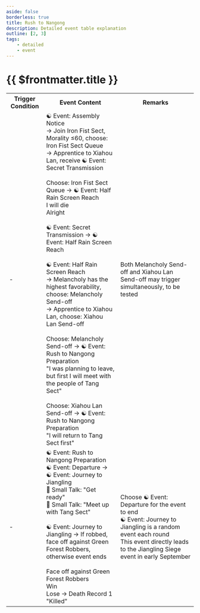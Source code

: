 ```yaml
---
aside: false
borderless: true
title: Rush to Nangong
description: Detailed event table explanation
outline: [2, 3]
tags:
    - detailed
    - event
---
```


# {{ $frontmatter.title }}

<Table class="timeline-table">
    <tr class="timeline-header">
        <th>Trigger Condition</th>
        <th>Event Content</th>
        <th>Remarks</th>
    </tr>
	<tr>
		<td>-</td>
		<td>
			<span title="Worldly ≥60: Cultivation +1">☯ Event: Assembly Notice </span> <br>
			→ Join Iron Fist Sect, Morality ≤60, choose: Iron Fist Sect Queue <br>
			→ Apprentice to Xiahou Lan, receive ☯ Event: Secret Transmission <br>
			<br>
			<span title="Melancholy -1">Choose: Iron Fist Sect Queue → ☯ Event: Half Rain Screen Reach </span> <br>
			I will die <br>
			<span title="Temperament +1, Morality -1, Melancholy -1, Change of Heart +1">Alright </span> <br>
			<br>
			<span title="Temperament -1">☯ Event: Secret Transmission → ☯ Event: Half Rain Screen Reach </span> <br>
			<br>
			☯ Event: Half Rain Screen Reach <br>
			→ Melancholy has the highest favorability, choose: Melancholy Send-off <br>
			→ Apprentice to Xiahou Lan, choose: Xiahou Lan Send-off <br>
			<br>
			Choose: Melancholy Send-off → ☯ Event: Rush to Nangong Preparation <br>
			<span title="Beloved Melancholy: Melancholy +1">"I was planning to leave, but first I will meet with the people of Tang Sect" </span> <br>
			<br>
			Choose: Xiahou Lan Send-off → ☯ Event: Rush to Nangong Preparation <br>
			<span title="
Temperament ≥60: Persuasion +1, Xiahou Lan favorability +1
Temperament ≤20: Xiahou Lan favorability -1
Morality ≥60: Cultivation +1
Reputation +2, Silver +2000
			">"I will return to Tang Sect first" </span> <br>
		</td>
		<td>Both Melancholy Send-off and Xiahou Lan Send-off may trigger simultaneously, to be tested</td>
	</tr>
	<tr>
		<td>-</td>
		<td>
			☯ Event: Rush to Nangong Preparation <br>
			☯ Event: Departure → ☯ Event: Journey to Jiangling<br>
			💬 Small Talk: "Get ready" <br>
			💬 Small Talk: "Meet up with Tang Sect" <br>
			<br>
			<span title="
Camping in the wild: Worldly +1, Relationship -15
Got lost: Relationship -20
Horse broke free and ran: Relationship +20, Silver -1500
Robbed in the forest: Relationship -10
Rest at tea shop: Temperament +1, Relationship +10
Part-time escort: Reputation +2, Silver +1000
			">☯ Event: Journey to Jiangling → If robbed, face off against Green Forest Robbers, otherwise event ends </span> <br>
			<br>
			Face off against Green Forest Robbers <br>
			Win <br>
			Lose → Death Record 1 "Killed" <br>
		</td>
		<td>
		Choose ☯ Event: Departure for the event to end <br>
		☯ Event: Journey to Jiangling is a random event each round <br>
		This event directly leads to the Jiangling Siege event in early September <br>
		</td>
	</tr>
</table>